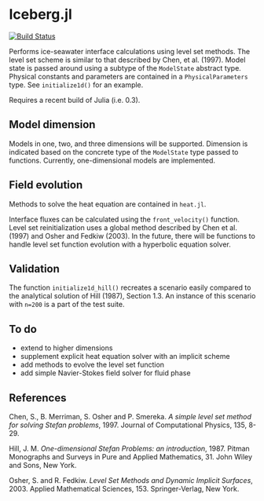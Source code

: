 Iceberg.jl
==========

[![Build Status](https://travis-ci.org/njwilson23/Iceberg.jl.svg?branch=travis)](https://travis-ci.org/njwilson23/Iceberg.jl)

Performs ice-seawater interface calculations using level set methods. The level set scheme is similar to that described by Chen, et al. (1997). Model state is passed around using a subtype of the `ModelState` abstract type. Physical constants and parameters are contained in a `PhysicalParameters` type. See `initialize1d()` for an example.

Requires a recent build of Julia (i.e. 0.3).

## Model dimension

Models in one, two, and three dimensions will be supported. Dimension is indicated based on the concrete type of the `ModelState` type passed to functions. Currently, one-dimensional models are implemented.

## Field evolution

Methods to solve the heat equation are contained in `heat.jl`.

Interface fluxes can be calculated using the `front_velocity()` function. Level set reinitialization uses a global method described by Chen et al. (1997) and Osher and Fedkiw (2003). In the future, there will be functions to handle level set function evolution with a hyperbolic equation solver.

## Validation

The function `initialize1d_hill()` recreates a scenario easily compared to the analytical solution of Hill (1987), Section 1.3. An instance of this scenario with `n=200` is a part of the test suite.

## To do

- extend to higher dimensions
- supplement explicit heat equation solver with an implicit scheme
- add methods to evolve the level set function
- add simple Navier-Stokes field solver for fluid phase

## References

Chen, S., B. Merriman, S. Osher and P. Smereka. _A simple level set method for solving Stefan problems_, 1997. Journal of Computational Physics, 135, 8-29.

Hill, J. M. _One-dimensional Stefan Problems: an introduction_, 1987. Pitman Monographs and Surveys in Pure and Applied Mathematics, 31. John Wiley and Sons, New York.

Osher, S. and R. Fedkiw. _Level Set Methods and Dynamic Implicit Surfaces_,
2003. Applied Mathematical Sciences, 153. Springer-Verlag, New York.
